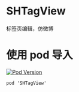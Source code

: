 # SHTagView
标签页编辑，仿微博
# 使用 pod 导入
[![Pod Version](http://img.shields.io/cocoapods/v/SHTagView.svg?style=flat)](https://github.com/CCSH/SHTagView/releases)
```
pod 'SHTagView'
```
